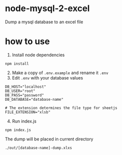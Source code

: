 # node-mysql-2-excel
Dump a mysql database to an excel file


# how to use

1. Install node dependencies

```
npm install
```

2. Make a copy of `.env.example` and rename it `.env`
3. Edit `.env` with your database values

```
DB_HOST="localhost"
DB_USER="root"
DB_PASS="password"
DB_DATABASE="database-name"

# The extension determines the file type for sheetjs
FILE_EXTENSION="xlsb"
```

4. Run index.js

```
npm index.js
```

The dump will be placed in current directory

```
./out/[database-name]-dump.xlxs
```